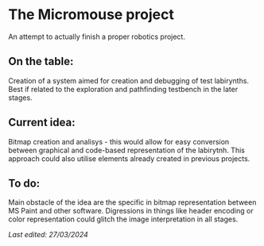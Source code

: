 # The Micromouse project

An attempt to actually finish a proper robotics project.

## On the table:

Creation of a system aimed for creation and debugging of test labirynths. Best if related to the exploration and pathfinding testbench in the later stages.

## Current idea:

Bitmap creation and analisys - this would allow for easy conversion between graphical and code-based representation of the labirytnh. This approach could also utilise elements already created in previous projects.

## To do:

Main obstacle of the idea are the specific in bitmap representation between MS Paint and other software. Digressions in things like header encoding or color representation could glitch the image interpretation in all stages.


*Last edited: 27/03/2024*
